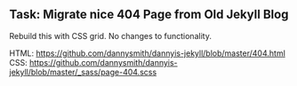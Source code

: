 ## Task: Migrate nice 404 Page from Old Jekyll Blog

Rebuild this with CSS grid. No changes to functionality.

HTML: https://github.com/dannysmith/dannyis-jekyll/blob/master/404.html
CSS: https://github.com/dannysmith/dannyis-jekyll/blob/master/_sass/page-404.scss
